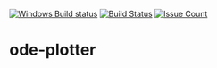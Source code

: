 [![Windows Build status](https://ci.appveyor.com/api/projects/status/github/NumericLab/ode-plotter?branch=master&svg=true)](https://ci.appveyor.com/project/elv1s42/ode-plotter/branch/master)
[![Build Status](https://travis-ci.org/NumericLab/ode-plotter.svg?branch=master)](https://travis-ci.org/NumericLab/ode-plotter)
[![Issue Count](https://codeclimate.com/github/NumericLab/ode-plotter/badges/issue_count.svg)](https://codeclimate.com/github/NumericLab/ode-plotter)

# ode-plotter

